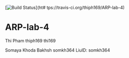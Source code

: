 [![Build Status](https://travis-ci.org/thiph169/ARP-lab-4.svg?branch=master)](ht# tps://travis-ci.org/thiph169/ARP-lab-4)
# ARP-lab-4

Thi Pham 
thiph169
thi169

Somaya Khoda Bakhsh
somkh364
LiuID: somkh364

 

